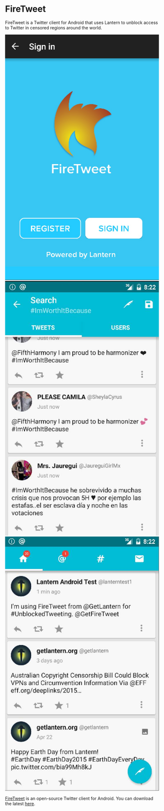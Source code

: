 # FireTweet
FireTweet is a Twitter client for Android that uses Lantern to unblock access to Twitter in censored regions around the world.

![FireTweet screenshot1](screenshots/screenshot1.jpg)
![FireTweet screenshot1](screenshots/screenshot2.jpg)  
![FireTweet screenshot1](screenshots/screenshot3.jpg)  

[FireTweet](https://github.com/getlantern/firetweet) is an open-source Twitter client for Android. You can download the latest [here](https://github.com/firetweet/downloads/blob/master/firetweet.apk?raw=true).
